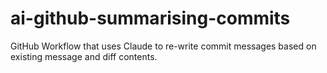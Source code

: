 # ai-github-summarising-commits
GitHub Workflow that uses Claude to re-write commit messages based on existing message and diff contents.
